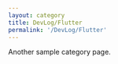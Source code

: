 ```yaml
---
layout: category
title: DevLog/Flutter
permalink: '/DevLog/Flutter'
---
```


Another sample category page.
